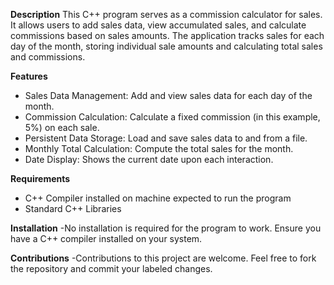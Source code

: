 **Description**
This C++ program serves as a commission calculator for sales. It allows users to add sales data, view accumulated sales, and calculate commissions based on sales amounts. The application tracks sales for each day of the month, storing individual sale amounts and calculating total sales and commissions. 

**Features**
- Sales Data Management: Add and view sales data for each day of the month.
- Commission Calculation: Calculate a fixed commission (in this example, 5%) on each sale.
- Persistent Data Storage: Load and save sales data to and from a file.
- Monthly Total Calculation: Compute the total sales for the month.
- Date Display: Shows the current date upon each interaction.

**Requirements**
- C++ Compiler installed on machine expected to run the program
- Standard C++ Libraries

**Installation**
-No installation is required for the program to work. Ensure you have a C++ compiler installed on your system. 

**Contributions**
-Contributions to this project are welcome. Feel free to fork the repository and commit your labeled changes. 
 
